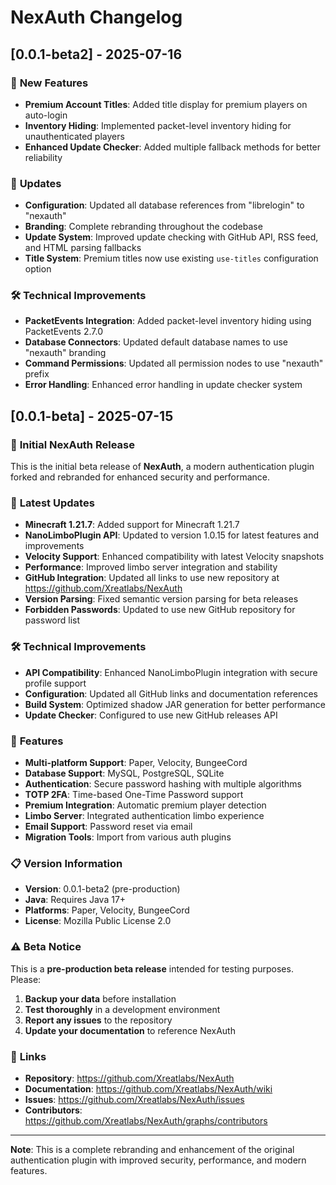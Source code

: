 # NexAuth Changelog

## [0.0.1-beta2] - 2025-07-16

### 🎉 **New Features**

- **Premium Account Titles**: Added title display for premium players on auto-login
- **Inventory Hiding**: Implemented packet-level inventory hiding for unauthenticated players
- **Enhanced Update Checker**: Added multiple fallback methods for better reliability

### 🔄 **Updates**

- **Configuration**: Updated all database references from "librelogin" to "nexauth"
- **Branding**: Complete rebranding throughout the codebase
- **Update System**: Improved update checking with GitHub API, RSS feed, and HTML parsing fallbacks
- **Title System**: Premium titles now use existing `use-titles` configuration option

### 🛠️ **Technical Improvements**

- **PacketEvents Integration**: Added packet-level inventory hiding using PacketEvents 2.7.0
- **Database Connectors**: Updated default database names to use "nexauth" branding
- **Command Permissions**: Updated all permission nodes to use "nexauth" prefix
- **Error Handling**: Enhanced error handling in update checker system

## [0.0.1-beta] - 2025-07-15

### 🎉 **Initial NexAuth Release**

This is the initial beta release of **NexAuth**, a modern authentication plugin forked and rebranded for enhanced security and performance.

### 🔄 **Latest Updates**

- **Minecraft 1.21.7**: Added support for Minecraft 1.21.7
- **NanoLimboPlugin API**: Updated to version 1.0.15 for latest features and improvements
- **Velocity Support**: Enhanced compatibility with latest Velocity snapshots
- **Performance**: Improved limbo server integration and stability
- **GitHub Integration**: Updated all links to use new repository at https://github.com/Xreatlabs/NexAuth
- **Version Parsing**: Fixed semantic version parsing for beta releases
- **Forbidden Passwords**: Updated to use new GitHub repository for password list

### 🛠️ **Technical Improvements**

- **API Compatibility**: Enhanced NanoLimboPlugin integration with secure profile support
- **Configuration**: Updated all GitHub links and documentation references
- **Build System**: Optimized shadow JAR generation for better performance
- **Update Checker**: Configured to use new GitHub releases API

### 🔧 **Features**

- **Multi-platform Support**: Paper, Velocity, BungeeCord
- **Database Support**: MySQL, PostgreSQL, SQLite
- **Authentication**: Secure password hashing with multiple algorithms
- **TOTP 2FA**: Time-based One-Time Password support
- **Premium Integration**: Automatic premium player detection
- **Limbo Server**: Integrated authentication limbo experience
- **Email Support**: Password reset via email
- **Migration Tools**: Import from various auth plugins

### 📋 **Version Information**

- **Version**: 0.0.1-beta2 (pre-production)
- **Java**: Requires Java 17+
- **Platforms**: Paper, Velocity, BungeeCord
- **License**: Mozilla Public License 2.0

### ⚠️ **Beta Notice**

This is a **pre-production beta release** intended for testing purposes. Please:

1. **Backup your data** before installation
2. **Test thoroughly** in a development environment
3. **Report any issues** to the repository
4. **Update your documentation** to reference NexAuth

### 🔗 **Links**

- **Repository**: https://github.com/Xreatlabs/NexAuth
- **Documentation**: https://github.com/Xreatlabs/NexAuth/wiki
- **Issues**: https://github.com/Xreatlabs/NexAuth/issues
- **Contributors**: https://github.com/Xreatlabs/NexAuth/graphs/contributors

---

**Note**: This is a complete rebranding and enhancement of the original authentication plugin with improved security, performance, and modern features.
